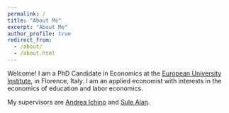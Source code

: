 ```yaml
---
permalink: /
title: "About Me"
excerpt: "About Me"
author_profile: true
redirect_from: 
  - /about/
  - /about.html
---
```



Welcome! I am a PhD Candidate in Economics at the [European University Institute](https://www.eui.eu/en/academic-units/department-of-economics), in Florence, Italy. I am an applied economist with interests in the economics of education and labor economics.

My supervisors are [Andrea Ichino](http://www.andreaichino.it/) and [Sule Alan](https://sulealan.com/).

